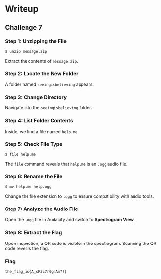 # Writeup

## Challenge 7  

### Step 1: Unzipping the File  
```bash
$ unzip message.zip
```  
Extract the contents of `message.zip`.  

### Step 2: Locate the New Folder  
A folder named `seeingisbelieving` appears.  

### Step 3: Change Directory  
Navigate into the `seeingisbelieving` folder.  

### Step 4: List Folder Contents  
Inside, we find a file named `help.me`.  

### Step 5: Check File Type  
```bash
$ file help.me
```  
The `file` command reveals that `help.me` is an `.ogg` audio file.  

### Step 6: Rename the File  
```bash
$ mv help.me help.ogg
```  
Change the file extension to `.ogg` to ensure compatibility with audio tools.  

### Step 7: Analyze the Audio File  
Open the `.ogg` file in Audacity and switch to **Spectrogram View**.  

### Step 8: Extract the Flag  
Upon inspection, a QR code is visible in the spectrogram. Scanning the QR code reveals the flag.  

### Flag  

```txt
the_flag_is{A_sP3c7r0grAm?!}
```  

